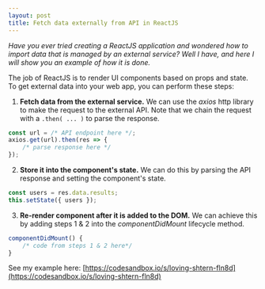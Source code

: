 ```yaml
---
layout: post
title: Fetch data externally from API in ReactJS
---
```


*Have you ever tried creating a ReactJS application and wondered how to import data that is managed by an external service? Well I have, and here I will show you an example of how it is done.*


The job of ReactJS is to render UI components based on props and state. To get external data into your web app, you can perform these steps:

1. **Fetch data from the external service.** We can use the _axios_ http library to make the request to the external API. Note that we chain the request with a `.then( ... )` to parse the response.
```javascript
const url = /* API endpoint here */;
axios.get(url).then(res => {
    /* parse response here */
});
```

2. **Store it into the component's state.** We can do this by parsing the API response and setting the component's state.
```javascript
const users = res.data.results;
this.setState({ users });
```

3. **Re-render component after it is added to the DOM.** We can achieve this by adding steps 1 & 2 into the _componentDidMount_ lifecycle method.
```javascript
componentDidMount() {
    /* code from steps 1 & 2 here*/
}
```

See my example here:
[https://codesandbox.io/s/loving-shtern-fln8d](https://codesandbox.io/s/loving-shtern-fln8d)

